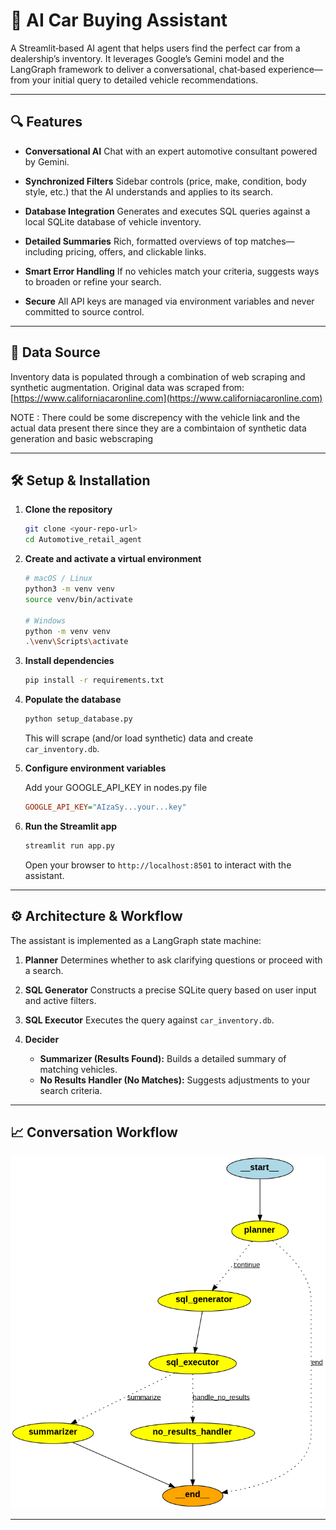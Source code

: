 # 🚗 AI Car Buying Assistant

A Streamlit‑based AI agent that helps users find the perfect car from a dealership’s inventory. It leverages Google’s Gemini model and the LangGraph framework to deliver a conversational, chat‑based experience—from your initial query to detailed vehicle recommendations.

---

## 🔍 Features

* **Conversational AI**
  Chat with an expert automotive consultant powered by Gemini.

* **Synchronized Filters**
  Sidebar controls (price, make, condition, body style, etc.) that the AI understands and applies to its search.

* **Database Integration**
  Generates and executes SQL queries against a local SQLite database of vehicle inventory.

* **Detailed Summaries**
  Rich, formatted overviews of top matches—including pricing, offers, and clickable links.

* **Smart Error Handling**
  If no vehicles match your criteria, suggests ways to broaden or refine your search.

* **Secure**
  All API keys are managed via environment variables and never committed to source control.

---

## 🎲 Data Source

Inventory data is populated through a combination of web scraping and synthetic augmentation.
Original data was scraped from:
[https://www.californiacaronline.com](https://www.californiacaronline.com)


NOTE : There could be some discrepency with the vehicle link and the actual data present there since they are a combintaion of synthetic data generation and basic webscraping

---

## 🛠️ Setup & Installation

1. **Clone the repository**

   ```bash
   git clone <your-repo-url>
   cd Automotive_retail_agent
   ```

2. **Create and activate a virtual environment**

   ```bash
   # macOS / Linux
   python3 -m venv venv
   source venv/bin/activate

   # Windows
   python -m venv venv
   .\venv\Scripts\activate
   ```

3. **Install dependencies**

   ```bash
   pip install -r requirements.txt
   ```

4. **Populate the database**

   ```bash
   python setup_database.py
   ```

   This will scrape (and/or load synthetic) data and create `car_inventory.db`.

5. **Configure environment variables**

    Add your GOOGLE_API_KEY in nodes.py file
      ```ini
      GOOGLE_API_KEY="AIzaSy...your...key"
      ```


6. **Run the Streamlit app**

   ```bash
   streamlit run app.py
   ```

   Open your browser to `http://localhost:8501` to interact with the assistant.

---

## ⚙️ Architecture & Workflow

The assistant is implemented as a LangGraph state machine:

1. **Planner**
   Determines whether to ask clarifying questions or proceed with a search.

2. **SQL Generator**
   Constructs a precise SQLite query based on user input and active filters.

3. **SQL Executor**
   Executes the query against `car_inventory.db`.

4. **Decider**

   * **Summarizer (Results Found):** Builds a detailed summary of matching vehicles.
   * **No Results Handler (No Matches):** Suggests adjustments to your search criteria.

---

## 📈 Conversation Workflow

![Conversation Workflow](workflow_graph.png)

---
